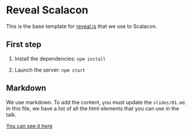 # Reveal Scalacon

This is the base template for [reveal.js](https://revealjs.com/) that we use to Scalacon.

## First step

1. Install the dependencies: `npm install`

2. Launch the server: `npm start`

## Markdown
We use markdown. To add the content, you must update the `slides/01.md`. In this file, we have a list of all the html elements that you can use in the talk.

[You can see it here](https://47deg.github.io/scalacon21-reveal/)
